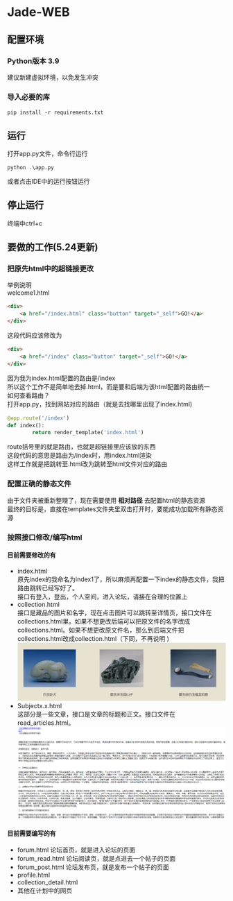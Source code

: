 # Jade-WEB
## 配置环境
### Python版本 3.9
建议新建虚拟环境，以免发生冲突
### 导入必要的库
~~~
pip install -r requirements.txt
~~~
## 运行
打开app.py文件，命令行运行
~~~
python .\app.py
~~~
或者点击IDE中的运行按钮运行
## 停止运行
终端中ctrl+c
## 要做的工作(5.24更新)
### 把原先html中的超链接更改
举例说明  
welcome1.html
~~~html
<div>
    <a href="/index.html" class="button" target="_self">GO!</a>
</div>
~~~
这段代码应该修改为
~~~html
<div>
    <a href="/index" class="button" target="_self">GO!</a>
</div>
~~~
因为我为index.html配置的路由是/index  
所以这个工作不是简单地去掉.html，而是要和后端为该html配置的路由统一  
如何查看路由？  
打开app.py，找到网站对应的路由（就是去找哪里出现了index.html)
~~~python
@app.route('/index')
def index():
        return render_template('index.html')
~~~
route括号里的就是路由，也就是超链接里应该放的东西  
这段代码的意思是路由为/index时，用index.html渲染  
这样工作就是把跳转至.html改为跳转至html文件对应的路由  
### 配置正确的静态文件  
由于文件夹被重新整理了，现在需要使用 **相对路径** 去配置html的静态资源  
最终的目标是，直接在templates文件夹里双击打开时，要能成功加载所有静态资源
### 按照接口修改/编写html  
  
#### 目前需要修改的有
- index.html  
  原先index的我命名为index1了，所以麻烦再配置一下index的静态文件，我把路由跳转已经写好了。  
  接口有登入，登出，个人空间，进入论坛，请接在合理的位置上
- collection.html  
  接口是藏品的图片和名字，现在点击图片可以跳转至详情页，接口文件在collections.html里。如果不想更改后端可以把原文件的名字改成collections.html。如果不想更改原文件名，那么到后端文件把collections.html改成collection.html（下同，不再说明 )  
  <img src="readme.img/collections.png">
- Subjectx.x.html  
  这部分是一些文章，接口是文章的标题和正文。接口文件在read_articles.html。
  <img src="readme.img/articles.png">
#### 目前需要编写的有
- forum.html 论坛首页，就是进入论坛的页面
- forum_read.html 论坛阅读页，就是点进去一个帖子的页面
- forum_post.html 论坛发布页，就是发布一个帖子的页面
- profile.html
- collection_detail.html
- 其他在计划中的网页


